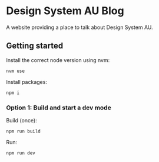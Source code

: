 # Design System AU Blog

A website providing a place to talk about Design System AU. 

## Getting started 

Install the correct node version using nvm: 

    nvm use
    
Install packages: 

    npm i 
    
### Option 1: Build and start a dev mode

Build (once): 

    npm run build
    
Run: 

    npm run dev
